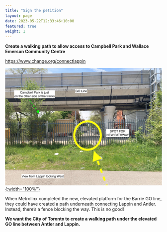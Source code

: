 ```yaml
---
title: "Sign the petition"
layout: page
date: 2023-05-22T12:33:46+10:00
featured: true
weight: 1
---
```


<b>Create a walking path to allow access to Campbell Park and Wallace Emerson Community Centre</b>

<a href="https://www.change.org/connectlappin">https://www.change.org/connectlappin</a>

[![image-title-here](/images/illustrations/lappin01.jpg){:width="100%"}](/images/illustrations/lappin01.jpg)

When Metrolinx completed the new, elevated platform for the Barrie GO line, they could have created a path underneath connecting Lappin and Antler. Instead, there’s a fence blocking the way. This is no good!

<b>We want the City of Toronto to create a walking path under the elevated GO line between Antler and Lappin.</b>
